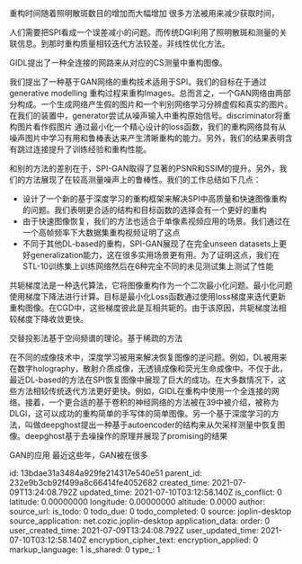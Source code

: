 

重构时间随着照明散斑数目的增加而大幅增加 很多方法被用来减少获取时间，

人们需要把SPI看成一个误差减小的问题。而传统DGI利用了照明散斑和测量的关联信息。到那时重构质量相较迭代方法较差。非线性优化方法。

GIDL提出了一种全连接的网路来从对应的CS测量中重构图像。

我们提出了一种基于GAN网络的重构技术适用于SPI。我们的目标在于通过generative modelling 重构过程来重构Images。总而言之，一个GAN网络由两部分构成。一个生成网络产生假的图片和一个判别网络学习分辨虚假和真实的图片。在我们的装置中，generator尝试从噪声输入中重构原始信号。discriminator将重构图片看作假图片 通过最小化一个精心设计的loss函数，我们的重构网络具有从噪声图片中学习有用和鲁棒表达来产生清晰重构的能力。另外，我们的结果表明含有跳过连接提升了训练经验和重构性能。

和别的方法的差别在于，SPI-GAN取得了显著的PSNR和SSIM的提升。另外，我们的方法展现了在较高测量噪声上的鲁棒性。我们的工作总结如下几点：
- 设计了一个新的基于深度学习的重构框架来解决SPI中高质量和快速图像重构的问题。我们表明更合适的结构和目标函数的选择会有一个更好的重构
- 由于快速图像恢复，我们的方法也适合于单像素视频应用的场景。我们通过在一个高帧频率下大数据集重构视频证明了这点
- 不同于其他DL-based的重构，SPI-GAN展现了在完全unseen datasets上更好generalization能力，这在很多实用场景更有用。为了证明这点，我们在STL-10训练集上训练网络然后在6种完全不同的未见测试集上测试了性能

共轭梯度法是一种迭代算法，它将图像重构作为一个二次最小化问题。最小化问题使用梯度下降法进行计算。目标是最小化Loss函数通过使用loss梯度来迭代更新重构图像。在CGD中，这些梯度彼此是互相共轭的。由于该原因，共轭梯度法相较梯度下降收敛更快。

交替投影法基于空间频谱的理论。基于稀疏的方法

在不同的成像技术中，深度学习被用来解决恢复图像的逆问题。例如，DL被用来在数字holography，散射介质成像，无透镜成像和荧光生命成像中。不仅于此，最近DL-based的方法在SPI恢复图像中展现了巨大的成功。在大多数情况下，这些方法相较传统迭代方法更好更快。例如，GIDL在重构中使用一个全连接的网络。接着，一个更合适的基于卷积的神经网络的方法被在39中被介绍，被称为DLGI，这可以成功的重构简单的手写体的简单图像。另一个基于深度学习的方法，叫做deepghost提出一种基于autoencoder的结构来从欠采样测量中恢复图像。deepghost基于去噪操作的原理并展现了promising的结果

GAN的应用
最近这些年，GAN被在很多

id: 13bdae31a3484a929fe214317e540e51
parent_id: 232e9b3cb92f499a8c66414fe4052682
created_time: 2021-07-09T13:24:08.792Z
updated_time: 2021-07-10T03:12:58.140Z
is_conflict: 0
latitude: 0.00000000
longitude: 0.00000000
altitude: 0.0000
author: 
source_url: 
is_todo: 0
todo_due: 0
todo_completed: 0
source: joplin-desktop
source_application: net.cozic.joplin-desktop
application_data: 
order: 0
user_created_time: 2021-07-09T13:24:08.792Z
user_updated_time: 2021-07-10T03:12:58.140Z
encryption_cipher_text: 
encryption_applied: 0
markup_language: 1
is_shared: 0
type_: 1